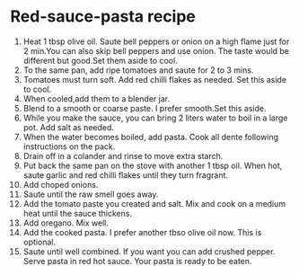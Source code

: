 # Red-sauce-pasta recipe
1. Heat 1 tbsp olive oil. Saute bell peppers or onion on a high flame just for 2 min.You can also skip bell peppers and use onion. The taste would be different but good.Set them aside to cool.
2. To the same pan, add ripe tomatoes and saute for 2 to 3 mins.
3. Tomatoes must turn soft. Add red chilli flakes as needed. Set this aside to cool.
4. When cooled,add them to a blender jar.
5. Blend to a smooth or coarse paste. I prefer smooth.Set this aside.
6. While you make the sauce, you can bring 2 liters water to boil in a large pot. Add salt as needed.
7. When the water becomes boiled, add pasta. Cook all dente following instructions on the pack.
8. Drain off in a colander and rinse  to move extra starch.
9. Put back the same pan on the stove with another 1 tbsp oil. When hot, saute garlic and red chilli flakes until they turn fragrant.
10. Add choped onions.
11. Saute until the raw smell goes away.
12. Add the tomato paste you created and salt. Mix and cook on a medium heat until the sauce thickens.
13. Add oregano. Mix well. 
14. Add the cooked pasta. I prefer another tbso olive oil now. This is optional.
15. Saute until well combined.
If you want you can add crushed pepper. Serve pasta in red hot sauce.
Your pasta is ready to be eaten.
